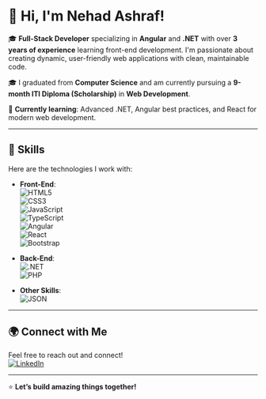 # 👋 Hi, I'm Nehad Ashraf!

🎓 **Full-Stack Developer** specializing in **Angular** and **.NET** with over **3 years of experience** learning front-end development. I'm passionate about creating dynamic, user-friendly web applications with clean, maintainable code.  

🎓 I graduated from **Computer Science** and am currently pursuing a **9-month ITI Diploma (Scholarship)** in **Web Development**.  

🌱 **Currently learning**: Advanced .NET, Angular best practices, and React for modern web development.

---

## 🚀 **Skills**
Here are the technologies I work with:

- **Front-End**:  
  ![HTML5](https://img.shields.io/badge/-HTML5-E34F26?style=flat&logo=html5&logoColor=white)  
  ![CSS3](https://img.shields.io/badge/-CSS3-1572B6?style=flat&logo=css3&logoColor=white)  
  ![JavaScript](https://img.shields.io/badge/-JavaScript-F7DF1E?style=flat&logo=javascript&logoColor=black)  
  ![TypeScript](https://img.shields.io/badge/-TypeScript-007ACC?style=flat&logo=typescript&logoColor=white)  
  ![Angular](https://img.shields.io/badge/-Angular-DD0031?style=flat&logo=angular&logoColor=white)  
  ![React](https://img.shields.io/badge/-React-61DAFB?style=flat&logo=react&logoColor=black)  
  ![Bootstrap](https://img.shields.io/badge/-Bootstrap-7952B3?style=flat&logo=bootstrap&logoColor=white)

- **Back-End**:  
  ![.NET](https://img.shields.io/badge/-.NET-512BD4?style=flat&logo=dotnet&logoColor=white)  
  ![PHP](https://img.shields.io/badge/-PHP-777BB4?style=flat&logo=php&logoColor=white)

- **Other Skills**:  
  ![JSON](https://img.shields.io/badge/-JSON-000000?style=flat&logo=json&logoColor=white)

---

## 🌍 **Connect with Me**
Feel free to reach out and connect!  
[![LinkedIn](https://img.shields.io/badge/-LinkedIn-blue?style=flat&logo=linkedin&logoColor=white)](https://www.linkedin.com/in/nehad-ashraf/)  

---

⭐️ **Let’s build amazing things together!**
